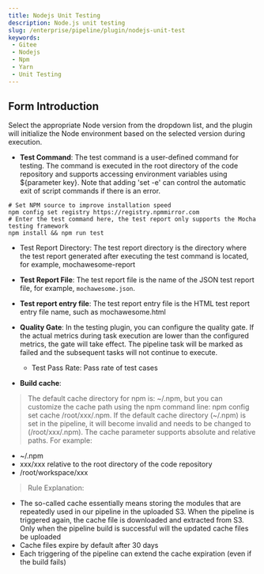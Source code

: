 ```yaml
---
title: Nodejs Unit Testing
description: Node.js unit testing
slug: /enterprise/pipeline/plugin/nodejs-unit-test
keywords:
 - Gitee
 - Nodejs
 - Npm
 - Yarn
 - Unit Testing
---
```


## Form Introduction

Select the appropriate Node version from the dropdown list, and the plugin will initialize the Node environment based on the selected version during execution.

- **Test Command**: The test command is a user-defined command for testing. The command is executed in the root directory of the code repository and supports accessing environment variables using ${parameter key}. Note that adding 'set -e' can control the automatic exit of script commands if there is an error.

```shell
# Set NPM source to improve installation speed
npm config set registry https://registry.npmmirror.com
# Enter the test command here, the test report only supports the Mocha testing framework
npm install && npm run test
```

- Test Report Directory: The test report directory is the directory where the test report generated after executing the test command is located, for example, mochawesome-report

- **Test Report File**: The test report file is the name of the JSON test report file, for example, `mochawesome.json`.

- **Test report entry file**: The test report entry file is the HTML test report entry file name, such as mochawesome.html

- **Quality Gate**: In the testing plugin, you can configure the quality gate. If the actual metrics during task execution are lower than the configured metrics, the gate will take effect. The pipeline task will be marked as failed and the subsequent tasks will not continue to execute.
  - Test Pass Rate: Pass rate of test cases

- **Build cache**:

> The default cache directory for npm is: ~/.npm, but you can customize the cache path using the npm command line: npm config set cache /root/xxx/.npm. If the default cache directory (~/.npm) is set in the pipeline, it will become invalid and needs to be changed to (/root/xxx/.npm). The cache parameter supports absolute and relative paths. For example:

- ~/.npm
- xxx/xxx relative to the root directory of the code repository
- /root/workspace/xxx

> Rule Explanation:

- The so-called cache essentially means storing the modules that are repeatedly used in our pipeline in the uploaded S3. When the pipeline is triggered again, the cache file is downloaded and extracted from S3.
Only when the pipeline build is successful will the updated cache files be uploaded
- Cache files expire by default after 30 days
- Each triggering of the pipeline can extend the cache expiration (even if the build fails)